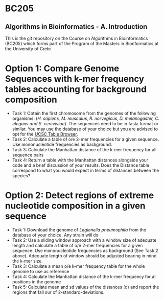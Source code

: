 # BC205
## Algorithms in Bioinformatics - A. Introduction

This is the git repository on the Course on Algorithms in Bioinformatics (BC205) which forms part of the Program of the Masters in Bionformatics at the University of Crete



# Option 1: Compare Genome Sequences with k-mer frequency tables accounting for background composition

- Task 1: Obtain the first chromosome from the genomes of the following organisms: 
(*H. sapiens, M. musculus, R. norvegicus, D. melanogaster, C. elegans and S. cerevisiae*). The sequences need to be in fasta format or similar.
You may use the database of your choice but you are advised to opt for the [UCSC Table Browser](https://genome.ucsc.edu/cgi-bin/hgTables).
- Task 2: Calculate a table of o/e 2-mer frequencies for a given sequence. Use mononucleotide frequencies as background. 
- Task 3: Calculate the Manhattan distance of the k-mer frequency for all sequence pairs
- Task 4: Return a table with the Manhattan distances alongside your code and a brief discussion of your results. 
Does the Distance table correspond to what you would expect in terms of distances between the species?

# Option 2: Detect regions of extreme nucleotide composition in a given sequence

- Task 1: Download the genome of *Legionella pneumophila* from the database of your choice. Any strain will do
- Task 2: Use a sliding window approach with a window size of adequate length and calculate a table of o/e 2-mer frequencies for a given sequence. Use mononucleotide frequencies as background (See Task 2 above). Adequate length of window should be adjusted bearing in mind the k-mer size.
- Task 3: Calculate a mean o/e k-mer frequency table for the whole genome to use as reference
- Task 4: Calculate the Manhattan distance of the k-mer frequency for all positions in the genome
- Task 5: Calculate mean and sd values of the distances (d) and report the regions that fall our of 2-standard-deviations.




